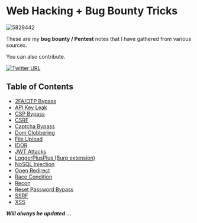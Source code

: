 # Web Hacking + Bug Bounty Tricks
![5829442](https://github.com/Mehdi0x90/Web_Hacking/assets/17106836/5ffcc3e2-3cc0-4327-b5f9-00c58f524c6b)

These are my **bug bounty / Pentest** notes that I have gathered from various sources. 

You can also contribute.

[![Twitter URL](https://img.shields.io/twitter/follow/mehdi0x90)](https://twitter.com/mehdi0x90)



## Table of Contents
* [2FA/OTP Bypass](https://github.com/Mehdi0x90/Web_Hacking/blob/main/2FA_OTP_Bypass.md)
* [API Key Leak](https://github.com/Mehdi0x90/Web_Hacking/blob/main/API%20Key%20Leak.md)
* [CSP Bypass](https://github.com/Mehdi0x90/Web_Hacking/blob/main/CSP%20Bypass.md)
* [CSRF](https://github.com/Mehdi0x90/Web_Hacking/blob/main/CSRF.md)
* [Captcha Bypass](https://github.com/Mehdi0x90/Web_Hacking/blob/main/Captcha%20Bypass.md)
* [Dom Clobbering](https://github.com/Mehdi0x90/Web_Hacking/blob/main/Dom%20Clobbering.md)
* [File Upload](https://github.com/Mehdi0x90/Web_Hacking/blob/main/File%20Upload.md)
* [IDOR](https://github.com/Mehdi0x90/Web_Hacking/blob/main/IDOR.md)
* [JWT Attacks](https://github.com/Mehdi0x90/Web_Hacking/blob/main/JWT.md)
* [LoggerPlusPlus (Burp extension)](https://github.com/Mehdi0x90/Web_Hacking/blob/main/LoggerPlusPlus.md)
* [NoSQL Injection](https://github.com/Mehdi0x90/Web_Hacking/blob/main/NoSQL%20Injection.md)
* [Open Redirect](https://github.com/Mehdi0x90/Web_Hacking/blob/main/Open%20Redirect.md)
* [Race Condition](https://github.com/Mehdi0x90/Web_Hacking/blob/main/Race%20Condition.md)
* [Recon](https://github.com/Mehdi0x90/Web_Hacking/blob/main/Recon.md)
* [Reset Password Bypass](https://github.com/Mehdi0x90/Web_Hacking/blob/main/Reset%20Password%20Bypass.md)
* [SSRF](https://github.com/Mehdi0x90/Web_Hacking/blob/main/SSRF.md)
* [XSS](https://github.com/Mehdi0x90/Web_Hacking/blob/main/XSS.md)


***Will always be updated ...***
